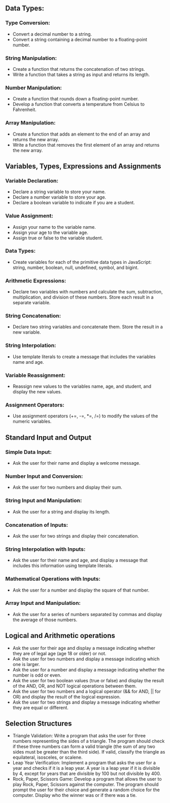 
## Data Types:
### Type Conversion:
- Convert a decimal number to a string.
- Convert a string containing a decimal number to a floating-point number.
### String Manipulation:
- Create a function that returns the concatenation of two strings.
- Write a function that takes a string as input and returns its length.
### Number Manipulation:
- Create a function that rounds down a floating-point number.
- Develop a function that converts a temperature from Celsius to Fahrenheit.
### Array Manipulation:
- Create a function that adds an element to the end of an array and returns the new array.
- Write a function that removes the first element of an array and returns the new array.

## Variables, Types, Expressions and Assignments
### Variable Declaration:
- Declare a string variable to store your name.
- Declare a number variable to store your age.
- Declare a boolean variable to indicate if you are a student.
### Value Assignment:
- Assign your name to the variable name.
- Assign your age to the variable age.
- Assign true or false to the variable student.
### Data Types:
- Create variables for each of the primitive data types in JavaScript: string, number, boolean, null, undefined, symbol, and bigint.
### Arithmetic Expressions:
- Declare two variables with numbers and calculate the sum, subtraction, multiplication, and division of these numbers. Store each result in a separate variable.
### String Concatenation:
- Declare two string variables and concatenate them. Store the result in a new variable.
### String Interpolation:
- Use template literals to create a message that includes the variables name and age.
### Variable Reassignment:
- Reassign new values to the variables name, age, and student, and display the new values.
### Assignment Operators:
- Use assignment operators (+=, -=, *=, /=) to modify the values of the numeric variables.

## Standard Input and Output
### Simple Data Input:
- Ask the user for their name and display a welcome message.
### Number Input and Conversion:
- Ask the user for two numbers and display their sum.
### String Input and Manipulation:
- Ask the user for a string and display its length.
### Concatenation of Inputs:
- Ask the user for two strings and display their concatenation.
### String Interpolation with Inputs:
- Ask the user for their name and age, and display a message that includes this information using template literals.
### Mathematical Operations with Inputs:
- Ask the user for a number and display the square of that number.
### Array Input and Manipulation:
- Ask the user for a series of numbers separated by commas and display the average of those numbers.

## Logical and Arithmetic operations
- Ask the user for their age and display a message indicating whether they are of legal age (age 18 or older) or not.
- Ask the user for two numbers and display a message indicating which one is larger.
- Ask the user for a number and display a message indicating whether the number is odd or even.
- Ask the user for two boolean values (true or false) and display the result of the AND, OR, and NOT logical operations between them.
- Ask the user for two numbers and a logical operator (&& for AND, || for OR) and display the result of the logical expression.
- Ask the user for two strings and display a message indicating whether they are equal or different.

## Selection Structures
- Triangle Validation: Write a program that asks the user for three numbers representing the sides of a triangle. 
The program should check if these three numbers can form a valid triangle (the sum of any two sides must be greater than
the third side). If valid, classify the triangle as equilateral, isosceles, or scalene.
- Leap Year Verification: Implement a program that asks the user for a year and checks if it is a leap year. A year is a
leap year if it is divisible by 4, except for years that are divisible by 100 but not divisible by 400.
- Rock, Paper, Scissors Game: Develop a program that allows the user to play Rock, Paper, Scissors against the computer.
The program should prompt the user for their choice and generate a random choice for the computer. Display who the 
winner was or if there was a tie.